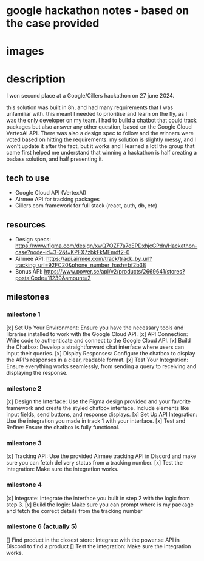 # google hackathon notes - based on the case provided

# images

# description

I won second place at a Google/Cillers hackathon on 27 june 2024.

this solution was built in 8h, and had many requirements that I was unfamiliar with. this meant I needed to prioritise and learn on the fly, as I was the only developer on my team. I had to build a chatbot that could track packages but also answer any other question, based on the Google Cloud VertexAI API. There was also a design spec to follow and the winners were voted based on hitting the requirements. my solution is slightly messy, and I won't update it after the fact, but it works and I learned a lot! the group that came first helped me understand that winning a hackathon is half creating a badass solution, and half presenting it.

## tech to use

- Google Cloud API (VertexAI)
- Airmee API for tracking packages
- Cillers.com framework for full stack (react, auth, db, etc)

## resources

- Design specs: https://www.figma.com/design/xwQ7OZF7a7dEPDxhjcGPdn/Hackathon-case?node-id=3-2&t=KPFX7zbkFkMEmdf2-0
- Airmee API: https://api.airmee.com/track/track_by_url?tracking_url=92FC20&phone_number_hash=bf2b38
- Bonus API: https://www.power.se/api/v2/products/2669641/stores?postalCode=11239&amount=2

## milestones

### milestone 1

[x] Set Up Your Environment: Ensure you have the necessary tools and libraries installed to work with the Google Cloud API.
[x] API Connection: Write code to authenticate and connect to the Google Cloud API.
[x] Build the Chatbox: Develop a straightforward chat interface where users can input their queries.
[x] Display Responses: Configure the chatbox to display the API's responses in a clear, readable format.
[x] Test Your Integration: Ensure everything works seamlessly, from sending a query to receiving and displaying the response.

### milestone 2

[x] Design the Interface: Use the Figma design provided and your favorite framework and create the styled chatbox interface. Include elements like input fields, send buttons, and response displays.
[x] Set Up API Integration: Use the integration you made in track 1 with your interface.
[x] Test and Refine: Ensure the chatbox is fully functional.

### milestone 3

[x] Tracking API: Use the provided Airmee tracking API in Discord and make sure you can fetch delivery status from a tracking number.
[x] Test the integration: Make sure the integration works.

### milestone 4

[x] Integrate: Integrate the interface you built in step 2 with the logic from step 3.
[x] Build the logic: Make sure you can prompt where is my package and fetch the correct details from the tracking number

### milestone 6 (actually 5)

[] Find product in the closest store: Integrate with the power.se API in Discord to find a product
[] Test the integration: Make sure the integration works.
